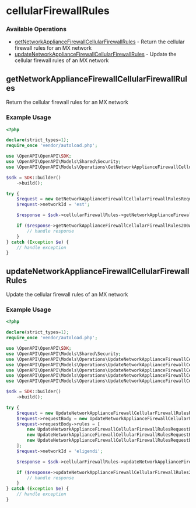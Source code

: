 # cellularFirewallRules

### Available Operations

* [getNetworkApplianceFirewallCellularFirewallRules](#getnetworkappliancefirewallcellularfirewallrules) - Return the cellular firewall rules for an MX network
* [updateNetworkApplianceFirewallCellularFirewallRules](#updatenetworkappliancefirewallcellularfirewallrules) - Update the cellular firewall rules of an MX network

## getNetworkApplianceFirewallCellularFirewallRules

Return the cellular firewall rules for an MX network

### Example Usage

```php
<?php

declare(strict_types=1);
require_once 'vendor/autoload.php';

use \OpenAPI\OpenAPI\SDK;
use \OpenAPI\OpenAPI\Models\Shared\Security;
use \OpenAPI\OpenAPI\Models\Operations\GetNetworkApplianceFirewallCellularFirewallRulesRequest;

$sdk = SDK::builder()
    ->build();

try {
    $request = new GetNetworkApplianceFirewallCellularFirewallRulesRequest();
    $request->networkId = 'est';

    $response = $sdk->cellularFirewallRules->getNetworkApplianceFirewallCellularFirewallRules($request);

    if ($response->getNetworkApplianceFirewallCellularFirewallRules200ApplicationJSONObject !== null) {
        // handle response
    }
} catch (Exception $e) {
    // handle exception
}
```

## updateNetworkApplianceFirewallCellularFirewallRules

Update the cellular firewall rules of an MX network

### Example Usage

```php
<?php

declare(strict_types=1);
require_once 'vendor/autoload.php';

use \OpenAPI\OpenAPI\SDK;
use \OpenAPI\OpenAPI\Models\Shared\Security;
use \OpenAPI\OpenAPI\Models\Operations\UpdateNetworkApplianceFirewallCellularFirewallRulesRequest;
use \OpenAPI\OpenAPI\Models\Operations\UpdateNetworkApplianceFirewallCellularFirewallRulesRequestBody;
use \OpenAPI\OpenAPI\Models\Operations\UpdateNetworkApplianceFirewallCellularFirewallRulesRequestBodyRules;
use \OpenAPI\OpenAPI\Models\Operations\UpdateNetworkApplianceFirewallCellularFirewallRulesRequestBodyRulesPolicyEnum;
use \OpenAPI\OpenAPI\Models\Operations\UpdateNetworkApplianceFirewallCellularFirewallRulesRequestBodyRulesProtocolEnum;

$sdk = SDK::builder()
    ->build();

try {
    $request = new UpdateNetworkApplianceFirewallCellularFirewallRulesRequest();
    $request->requestBody = new UpdateNetworkApplianceFirewallCellularFirewallRulesRequestBody();
    $request->requestBody->rules = [
        new UpdateNetworkApplianceFirewallCellularFirewallRulesRequestBodyRules(),
        new UpdateNetworkApplianceFirewallCellularFirewallRulesRequestBodyRules(),
        new UpdateNetworkApplianceFirewallCellularFirewallRulesRequestBodyRules(),
    ];
    $request->networkId = 'eligendi';

    $response = $sdk->cellularFirewallRules->updateNetworkApplianceFirewallCellularFirewallRules($request);

    if ($response->updateNetworkApplianceFirewallCellularFirewallRules200ApplicationJSONObject !== null) {
        // handle response
    }
} catch (Exception $e) {
    // handle exception
}
```
